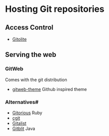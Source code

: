 # Hosting Git repositories #

## Access Control ##

- [Gitolite](https://github.com/sitaramc/gitolite/)

## Serving the web ##

### GitWeb ###

Comes with the git distribution

- [gitweb-theme](http://kogakure.github.com/gitweb-theme/) Github inspired theme

### Alternatives# ##

- [Gitorious](http://gitorious.org/) Ruby
- [cgit](http://hjemli.net/git/cgit/)
- [Gitalist](http://www.gitalist.com/)
- [Gitblit](https://github.com/gitblit) Java